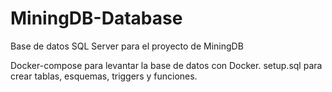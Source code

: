 # MiningDB-Database
Base de datos SQL Server para el proyecto de MiningDB

Docker-compose para levantar la base de datos con Docker.
setup.sql para crear tablas, esquemas, triggers y funciones.
